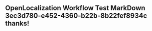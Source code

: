 <properties
ms.topic="hero-topic"
ms.test1="hero-topic"
ms.test2="test"/>

## OpenLocalization Workflow Test MarkDown 3ec3d780-e452-4360-b22b-8b22fef8934c thanks!
